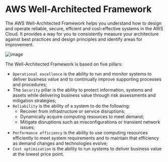 # AWS Well-Architected Framework

The AWS Well-Architected Framework helps you understand how to design and operate reliable, secure, effcient and cost-effective systems in the AWS Cloud.
It provides a way for you to consistently measure your architecture against best practices and design principles and identify areas for improvement.

![image](https://user-images.githubusercontent.com/13942355/131644828-3743aece-863d-4b22-8901-096e552f88a9.png)

The Well-Architected Framework is based on five pillars: 
- `Operational excellence` is the ability to run and monitor systems to deliver business value and to continually improve supporting processes and procedures;
- The `Security` pillar is the ability to protect information, systems and assets while delivering business value through risk assessments and mitigation strategies;
- `Reliability` is the ability of a system to do the following:
    - Recover from infrastructure or service disruptions;
    - Dynamically acquire computing resources to meet demand;
    - Mitigate disruptions such as misconfigurations or transient network issues;
- `Performance efficiency` is the ability to use computing resources efficiently to meet system requirements and to maintain that efficiency as demand changes and technologies evolve;
- `Cost optimization` is the ability to run systems to deliver business value at the lowest price point.
